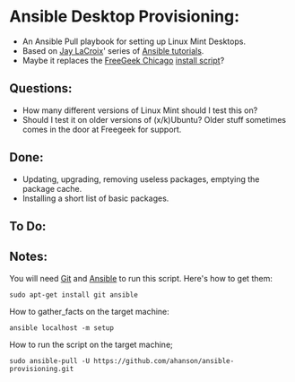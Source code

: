 # Ansible Desktop Provisioning:
* An Ansible Pull playbook for setting up Linux Mint Desktops.
* Based on [Jay LaCroix](https://jaylacroix.com/)' series of [Ansible tutorials](https://www.youtube.com/playlist?list=PLT98CRl2KxKEUHie1m24-wkyHpEsa4Y70).
* Maybe it replaces the [FreeGeek Chicago](https://freegeekchicago.org/) [install script](https://github.com/freegeekchicago/fgc-installscript)? 

## Questions:
* How many different versions of Linux Mint should I test this on?
* Should I test it on older versions of (x/k)Ubuntu? Older stuff sometimes comes in the door at Freegeek for support.

## Done:
* Updating, upgrading, removing useless packages, emptying the package cache.
* Installing a short list of basic packages. 

## To Do:

## Notes:
You will need [Git](https://git-scm.com/) and [Ansible](https://www.ansible.com/) to run this script. Here's how to get them:

    sudo apt-get install git ansible

How to gather_facts on the target machine:

    ansible localhost -m setup

How to run the script on the target machine;

    sudo ansible-pull -U https://github.com/ahanson/ansible-provisioning.git
